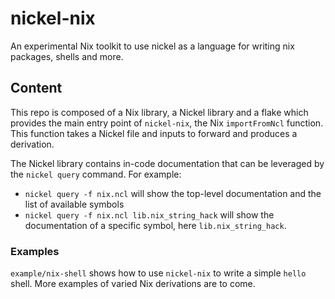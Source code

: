 # nickel-nix

An experimental Nix toolkit to use nickel as a language for writing nix
packages, shells and more.

## Content

This repo is composed of a Nix library, a Nickel library and a flake which
provides the main entry point of `nickel-nix`, the Nix `importFromNcl` function.
This function takes a Nickel file and inputs to forward and produces a
derivation.

The Nickel library contains in-code documentation that can be leveraged by the
`nickel query` command. For example:

- `nickel query -f nix.ncl` will show the top-level documentation and the list of
    available symbols
- `nickel query -f nix.ncl lib.nix_string_hack` will show the documentation of a
    specific symbol, here `lib.nix_string_hack`.

### Examples

`example/nix-shell` shows how to use `nickel-nix` to write a simple `hello`
shell. More examples of varied Nix derivations are to come.
